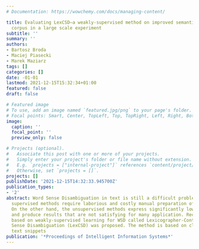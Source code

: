```yaml
---
# Documentation: https://wowchemy.com/docs/managing-content/

title: Evaluating LexCSD—a weakly-supervised method on improved semantically annotated
  corpus in a large scale experiment
subtitle: ''
summary: ''
authors:
- Bartosz Broda
- Maciej Piasecki
- Marek Maziarz
tags: []
categories: []
date: -01-01
lastmod: 2021-12-15T15:32:34+01:00
featured: false
draft: false

# Featured image
# To use, add an image named `featured.jpg/png` to your page's folder.
# Focal points: Smart, Center, TopLeft, Top, TopRight, Left, Right, BottomLeft, Bottom, BottomRight.
image:
  caption: ''
  focal_point: ''
  preview_only: false

# Projects (optional).
#   Associate this post with one or more of your projects.
#   Simply enter your project's folder or file name without extension.
#   E.g. `projects = ["internal-project"]` references `content/project/deep-learning/index.md`.
#   Otherwise, set `projects = []`.
projects: []
publishDate: '2021-12-15T14:32:33.945700Z'
publication_types:
- '2'
abstract: Word Sense Disambiguation in text is still a difficult problem as the best
  supervised methods require laborious and costly manual preparation of training data.
  On the other hand, the unsupervised methods express significantly lower accuracy
  and produce results that are not satisfying for many application. Recently, an algorithm
  based on weakly-supervised learning for WSD called Lexicographer-Controlled Semi-automatic
  Sense Disambiguation (LexCSD) was proposed. The method is based on clustering of
  text snippets
publication: '*Proceedings of Intelligent Information Systems*'
---
```

